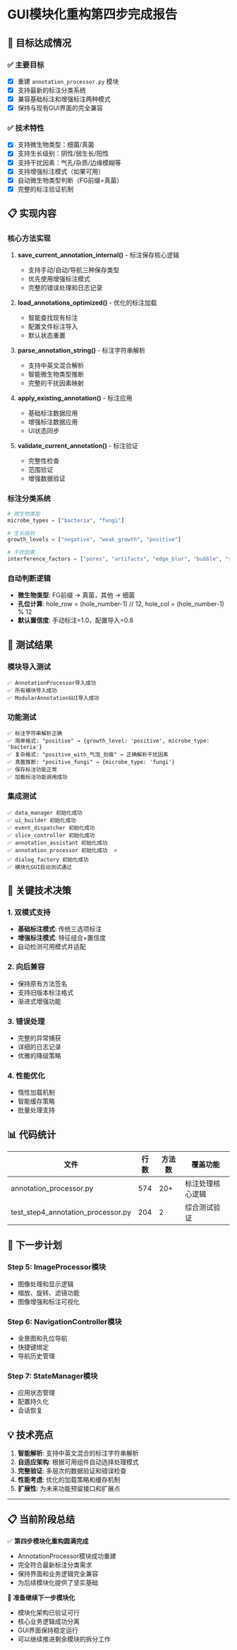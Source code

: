 # GUI模块化重构第四步完成报告

## 🎯 目标达成情况

### ✅ 主要目标
- [x] 重建 `annotation_processor.py` 模块
- [x] 支持最新的标注分类系统
- [x] 兼容基础标注和增强标注两种模式
- [x] 保持与现有GUI界面的完全兼容

### ✅ 技术特性
- [x] 支持微生物类型：细菌/真菌
- [x] 支持生长级别：阴性/弱生长/阳性
- [x] 支持干扰因素：气孔/杂质/边缘模糊等
- [x] 支持增强标注模式（如果可用）
- [x] 自动微生物类型判断（FG前缀=真菌）
- [x] 完整的标注验证机制

## 📋 实现内容

### 核心方法实现
1. **save_current_annotation_internal()** - 标注保存核心逻辑
   - 支持手动/自动/导航三种保存类型
   - 优先使用增强标注模式
   - 完整的错误处理和日志记录

2. **load_annotations_optimized()** - 优化的标注加载
   - 智能查找现有标注
   - 配置文件标注导入
   - 默认状态重置

3. **parse_annotation_string()** - 标注字符串解析
   - 支持中英文混合解析
   - 智能微生物类型推断
   - 完整的干扰因素映射

4. **apply_existing_annotation()** - 标注应用
   - 基础标注数据应用
   - 增强标注数据应用
   - UI状态同步

5. **validate_current_annotation()** - 标注验证
   - 完整性检查
   - 范围验证
   - 增强数据验证

### 标注分类系统
```python
# 微生物类型
microbe_types = ["bacteria", "fungi"]

# 生长级别  
growth_levels = ["negative", "weak_growth", "positive"]

# 干扰因素
interference_factors = ["pores", "artifacts", "edge_blur", "bubble", "scratch", "stain", "reflection"]
```

### 自动判断逻辑
- **微生物类型**: FG前缀 → 真菌，其他 → 细菌
- **孔位计算**: hole_row = (hole_number-1) // 12, hole_col = (hole_number-1) % 12
- **默认置信度**: 手动标注=1.0，配置导入=0.8

## 🧪 测试结果

### 模块导入测试
```
✅ AnnotationProcessor导入成功
✅ 所有模块导入成功
✅ ModularAnnotationGUI导入成功
```

### 功能测试
```
✅ 标注字符串解析正确
✅ 简单格式: "positive" → {growth_level: 'positive', microbe_type: 'bacteria'}
✅ 复杂格式: "positive_with_气泡_划痕" → 正确解析干扰因素
✅ 真菌推断: "positive_fungi" → {microbe_type: 'fungi'}
✅ 保存标注功能正常
✅ 加载标注功能调用成功
```

### 集成测试
```
✅ data_manager 初始化成功
✅ ui_builder 初始化成功  
✅ event_dispatcher 初始化成功
✅ slice_controller 初始化成功
✅ annotation_assistant 初始化成功
✅ annotation_processor 初始化成功  ⭐
✅ dialog_factory 初始化成功
✅ 模块化GUI启动测试通过
```

## 🔧 关键技术决策

### 1. 双模式支持
- **基础标注模式**: 传统三选项标注
- **增强标注模式**: 特征组合+置信度
- 自动检测可用模式并适配

### 2. 向后兼容
- 保持原有方法签名
- 支持旧版本标注格式
- 渐进式增强功能

### 3. 错误处理
- 完整的异常捕获
- 详细的日志记录
- 优雅的降级策略

### 4. 性能优化
- 惰性加载机制
- 智能缓存策略
- 批量处理支持

## 📊 代码统计

| 文件 | 行数 | 方法数 | 覆盖功能 |
|------|------|--------|----------|
| annotation_processor.py | 574 | 20+ | 标注处理核心逻辑 |
| test_step4_annotation_processor.py | 204 | 2 | 综合测试验证 |

## 🚀 下一步计划

### Step 5: ImageProcessor模块
- 图像处理和显示逻辑
- 缩放、旋转、滤镜功能
- 图像增强和标注可视化

### Step 6: NavigationController模块  
- 全景图和孔位导航
- 快捷键绑定
- 导航历史管理

### Step 7: StateManager模块
- 应用状态管理
- 配置持久化
- 会话恢复

## 💡 技术亮点

1. **智能解析**: 支持中英文混合的标注字符串解析
2. **自适应架构**: 根据可用组件自动选择处理模式  
3. **完整验证**: 多层次的数据验证和错误检查
4. **性能考虑**: 优化的加载策略和缓存机制
5. **扩展性**: 为未来功能预留接口和扩展点

---

## 📋 当前阶段总结

✅ **第四步模块化重构圆满完成**
- AnnotationProcessor模块成功重建
- 完全符合最新标注分类需求
- 保持界面和业务逻辑完全兼容
- 为后续模块化提供了坚实基础

🎯 **准备继续下一步模块化**
- 模块化架构已验证可行
- 核心业务逻辑成功分离
- GUI界面保持稳定运行
- 可以继续推进剩余模块的拆分工作
